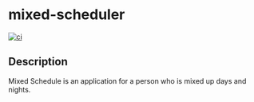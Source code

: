 # mixed-scheduler

[![ci](https://github.com/4afS/mixed-scheduler/actions/workflows/ci.yaml/badge.svg)](https://github.com/4afS/mixed-scheduler/actions/workflows/ci.yaml)

## Description
Mixed Schedule is an application for a person who is mixed up days and nights.
